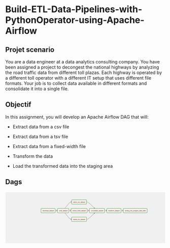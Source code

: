 # Build-ETL-Data-Pipelines-with-PythonOperator-using-Apache-Airflow
## Projet scenario
You are a data engineer at a data analytics consulting company. You have been assigned a project to decongest the national highways by analyzing the road traffic data from different toll plazas. Each highway is operated by a different toll operator with a different IT setup that uses different file formats. Your job is to collect data available in different formats and consolidate it into a single file.

## Objectif
In this assignment, you will develop an Apache Airflow DAG that will:

- Extract data from a csv file

- Extract data from a tsv file

- Extract data from a fixed-width file

- Transform the data

- Load the transformed data into the staging area
## Dags
![Alt text](./Graph_dag.png)